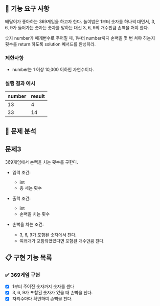 ## 🚀 기능 요구 사항

배달이가 좋아하는 369게임을 하고자 한다. 놀이법은 1부터 숫자를 하나씩 대면서, 3, 6, 9가 들어가는 숫자는 숫자를 말하는 대신 3, 6, 9의 개수만큼 손뼉을 쳐야 한다.

숫자 number가 매개변수로 주어질 때, 1부터 number까지 손뼉을 몇 번 쳐야 하는지 횟수를 return 하도록 solution 메서드를 완성하라.

### 제한사항

- number는 1 이상 10,000 이하인 자연수이다.

### 실행 결과 예시

| number | result |
| --- | --- |
| 13 | 4 |
| 33 | 14 |

## 📌 문제 분석

## 문제3
369게임에서 손뼉을 치는 횟수를 구한다.

+ 입력 조건:
  + int
  + 총 세는 횟수


+ 출력 조건:
  + int
  + 손뼉을 치는 횟수


+ 손뼉을 치는 조건:
  + 3, 6, 9가 포함된 숫자에서 친다.
  + 여러개가 포함되었있다면 포함된 개수만큼 친다.

## 📋 구현 기능 목록

### ✅ 369게임 구현
+ [x] 1부터 주어진 숫자까지 숫자를 센다
+ [x] 3, 6, 9가 포함된 숫자가 있을 때 손뼉을 친다.
+ [x] 자리수마다 확인하여 손뼉을 친다. 
